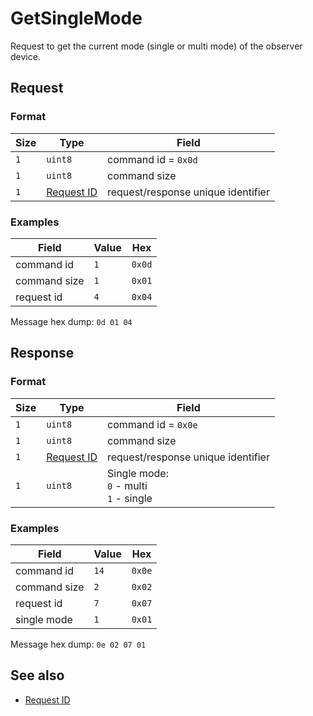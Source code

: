 # GetSingleMode

Request to get the current mode (single or multi mode) of the observer device.


## Request

### Format

| Size | Type                                 | Field                              |
| ---- | ------------------------------------ | ---------------------------------- |
| `1`  | `uint8`                              | command id = `0x0d`                |
| `1`  | `uint8`                              | command size                       |
| `1`  | [Request ID](../types.md#request-id) | request/response unique identifier |


### Examples

| Field        | Value | Hex    |
| ------------ | ----- | ------ |
| command id   | `1`   | `0x0d` |
| command size | `1`   | `0x01` |
| request id   | `4`   | `0x04` |


Message hex dump: `0d 01 04`


## Response

### Format

| Size | Type                                 | Field                                           |
| ---- | ------------------------------------ | ----------------------------------------------- |
| `1`  | `uint8`                              | command id = `0x0e`                             |
| `1`  | `uint8`                              | command size                                    |
| `1`  | [Request ID](../types.md#request-id) | request/response unique identifier              |
| `1`  | `uint8`                              | Single mode: <br> `0` - multi <br> `1` - single |


### Examples

| Field        | Value | Hex    |
| ------------ | ----- | ------ |
| command id   | `14`  | `0x0e` |
| command size | `2`   | `0x02` |
| request id   | `7`   | `0x07` |
| single mode  | `1`   | `0x01` |

Message hex dump: `0e 02 07 01`


## See also

* [Request ID](../types.md#request-id)
